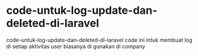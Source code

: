 # code-untuk-log-update-dan-deleted-di-laravel
code-untuk-log-update-dan-deleted-di-laravel  code ini intuk membuat log di setiap aktivitas user biasanya di gunakan di company
